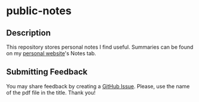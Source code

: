 # public-notes

## Description
This repository stores personal notes I find useful.
Summaries can be found on my 
 [personal website][personal-website]'s Notes tab.

## Submitting Feedback
You may share feedback by creating a 
 [GitHub Issue][issues-link].
Please, use the name of the pdf file in the title.
Thank you!

[issues-link]: https://github.com/RaviSoji/public-notes/issues
[personal-website]: https://RaviSoji.com
